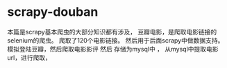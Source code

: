 # scrapy-douban
本篇是scrapy基本爬虫的大部分知识都有涉及，
豆瓣电影，是爬取电影链接的selenium的爬虫。
爬取了120个电影链接。
然后用于后面scrapy中做数据支持。
模拟登陆豆瓣，然后爬取电影影评 然后 存储为mysql中 ，
从mysql中提取电影url，进行爬取，
